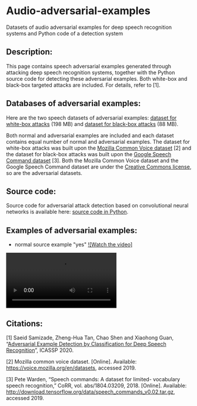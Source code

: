 # Audio-adversarial-examples
Datasets of audio adversarial examples for deep speech recognition systems and Python code of a detection system

## Description:
This page contains speech adversarial examples generated through attacking deep speech recognition systems, together with the Python source code for detecting these adversarial examples. Both white-box and black-box targeted attacks are included. For details, refer to [1]. 
 
## Databases of adversarial examples:
Here are the two speech datasets of adversarial examples: 
[dataset for white-box attacks](https://drive.google.com/file/d/1dZcyszH08dO96ybAz10N_usONtIkFDjC/view?usp=sharing) (198 MB) and 
[dataset for black-box attacks](https://drive.google.com/file/d/1DTmzb9MI2GZGgZb2eL64NAsavO3D5Kqo/view?usp=sharing) (88 MB). 

Both normal and adversarial examples are included and each dataset contains equal number of normal and adversarial examples. The dataset for white-box attacks was built upon the [Mozilla Common Voice dataset](https://voice.mozilla.org/en) [2] and the dataset for black-box attacks was built upon the [Google Speech Command dataset](https://arxiv.org/pdf/1804.03209.pdf) [3]. Both the Mozilla Common Voice dataset and the Google Speech Command dataset are under the [Creative Commons license](https://creativecommons.org/licenses/by/4.0/), so are the adversarial datasets. 

## Source code: 
Source code for adversarial attack detection based on convolutional neural networks is available here: [source code in Python](/adversarial_trainA_testA.py). 

## Examples of adversarial examples:
- normal source example "yes" [![Watch the video]](https://github.com/zhenghuatan/Audio-adversarial-examples/tree/main/audiofiles/yes_original.wav)

<video controls="" autoplay="" name="media">
    <source src="[https://user.github.io/project/audio/sound.mp3](https://github.com/zhenghuatan/Audio-adversarial-examples/tree/main/audiofiles/yes_original.wav)" type="audio/mp3">
</video>

<script>
    var audio = new Audio('[https://github.com/user/project/blob/main/audio/sound.mp3](https://user.github.io/project/audio/sound.mp3](https://github.com/zhenghuatan/Audio-adversarial-examples/tree/main/audiofiles/yes_original.wav)?raw=true');
    audio.play();
</script>

<script>
    var audio = new Audio('https://github.com/zhenghuatan/Audio-adversarial-examples/tree/main/audiofiles/yes_original.wav?raw=true');
    audio.play();
</script>

## Citations:

[1] Saeid Samizade, Zheng-Hua Tan, Chao Shen and Xiaohong Guan, “[Adversarial Example Detection by Classification for Deep Speech Recognition](https://arxiv.org/abs/1910.10013)”, ICASSP 2020.

[2] Mozilla common voice dataset. [Online]. Available: https://voice.mozilla.org/en/datasets, accessed 2019. 

[3] Pete Warden, “Speech commands: A dataset for limited- vocabulary speech recognition,” CoRR, vol. abs/1804.03209, 2018. [Online]. Available: http://download.tensorflow.org/data/speech_commands_v0.02.tar.gz, accessed 2019. 
